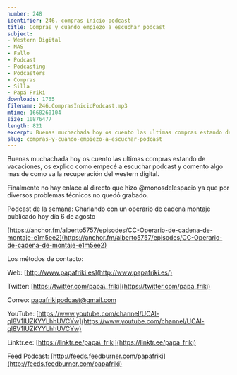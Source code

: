 ```yaml
---
number: 248
identifier: 246.-compras-inicio-podcast
title: Compras y cuando empiezo a escuchar podcast
subject:
- Western Digital
- NAS
- Fallo
- Podcast
- Podcasting
- Podcasters
- Compras
- Silla
- Papá Friki
downloads: 1765
filename: 246.ComprasInicioPodcast.mp3
mtime: 1660260104
size: 10876477
length: 821
excerpt: Buenas muchachada hoy os cuento las ultimas compras estando de vacaciones, os cuento como empecé a escuchar podcast y os cuento algo mas del western digital
slug: compras-y-cuando-empiezo-a-escuchar-podcast
---
```

Buenas muchachada hoy os cuento las ultimas compras estando de vacaciones, os explico como empecé a escuchar podcast y comento algo mas de como va la recuperación del western digital.

Finalmente no hay enlace al directo que hizo @monosdelespacio ya que por diversos problemas técnicos no quedó grabado.

Podcast de la semana: Charlando con un operario de cadena montaje publicado hoy día 6 de agosto

[https://anchor.fm/alberto5757/episodes/CC-Operario-de-cadena-de-montaje-e1m5ee2](https://anchor.fm/alberto5757/episodes/CC-Operario-de-cadena-de-montaje-e1m5ee2)

Los métodos de contacto:

Web: [http://www.papafriki.es](http://www.papafriki.es/)

Twitter: [https://twitter.com/papa\_friki](https://twitter.com/papa_friki)

Correo: [papafrikipodcast@gmail.com](https://archive.org/details/papafrikipodast@gmail.com)

YouTube: [https://www.youtube.com/channel/UCAl-ql8V1IUZKYYLhhUVCYw](https://www.youtube.com/channel/UCAl-ql8V1IUZKYYLhhUVCYw)

Linktr.ee: [https://linktr.ee/papa\_friki](https://linktr.ee/papa_friki)

Feed Podcast: [http://feeds.feedburner.com/papafriki](http://feeds.feedburner.com/papafriki)